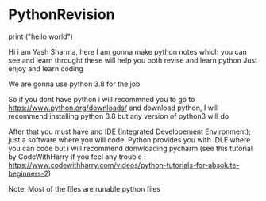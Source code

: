 # PythonRevision

print ("hello world")

Hi i am Yash Sharma, here I am gonna make python notes which you can see and learn throught these will help you both revise and learn python
Just enjoy and learn coding 

We are gonna use python 3.8 for the job

So if you dont have python i will recommned you to go to https://www.python.org/downloads/ and download python, I will recommend installing python 3.8 but any version of python3 will do

After that you must have and IDE (Integrated Developement Environment); just a software where you will code. Python provides you with IDLE where you can code but i will recommend donwloading pycharm (see this tutorial by CodeWithHarry if you feel any trouble : https://www.codewithharry.com/videos/python-tutorials-for-absolute-beginners-2)

Note: Most of the files are runable python files
